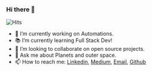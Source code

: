 ### Hi there 👋
![Hits](https://hitcounter.pythonanywhere.com/count/tag.svg?url=https%3A%2F%2Fgithub.com%2Fkuharan%2Fkuharan)

- 🔭 I’m currently working on Automations.
- 📚 I’m currently learning Full Stack Dev!
- 👯 I’m looking to collaborate on open source projects.
- 💬 Ask me about Planets and outer space.
- 📫 How to reach me: [Linkedin](https://www.linkedin.com/in/kuharan/), [Medium](https://medium.com/@kuharan), [Email](kuharan.bhowmik@gmail.com), [Github](https://github.com/kuharan/)
